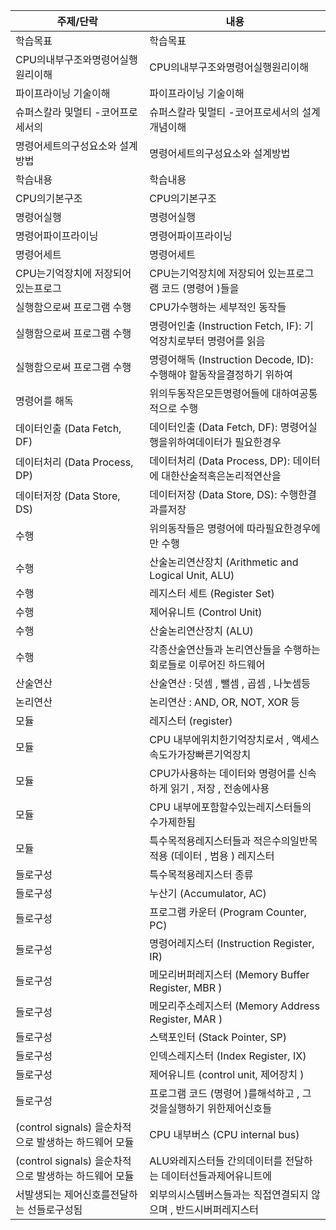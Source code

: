 주제/단락 | 내용
---|---
학습목표 | 학습목표
CPU의내부구조와명령어실행원리이해 | CPU의내부구조와명령어실행원리이해
파이프라이닝 기술이해 | 파이프라이닝 기술이해
슈퍼스칼라 및멀티 -코어프로세서의 | 슈퍼스칼라 및멀티 -코어프로세서의 설계개념이해
명령어세트의구성요소와 설계방법 | 명령어세트의구성요소와 설계방법
학습내용 | 학습내용
CPU의기본구조 | CPU의기본구조
명령어실행 | 명령어실행
명령어파이프라이닝 | 명령어파이프라이닝
명령어세트 | 명령어세트
CPU는기억장치에 저장되어 있는프로그 | CPU는기억장치에 저장되어 있는프로그램 코드 (명령어 )들을
실행함으로써 프로그램 수행 | CPU가수행하는 세부적인 동작들
실행함으로써 프로그램 수행 | 명령어인출 (Instruction Fetch, IF): 기억장치로부터 명령어를 읽음
실행함으로써 프로그램 수행 | 명령어해독 (Instruction Decode, ID): 수행해야 할동작을결정하기 위하여
명령어를 해독 | 위의두동작은모든명령어들에 대하여공통적으로 수행
데이터인출 (Data Fetch, DF) | 데이터인출 (Data Fetch, DF): 명령어실행을위하여데이터가 필요한경우
데이터처리 (Data Process, DP) | 데이터처리 (Data Process, DP): 데이터에 대한산술적혹은논리적연산을
데이터저장 (Data Store, DS) | 데이터저장 (Data Store, DS): 수행한결과를저장
수행 | 위의동작들은 명령어에 따라필요한경우에만 수행
수행 | 산술논리연산장치 (Arithmetic and Logical Unit, ALU)
수행 | 레지스터 세트 (Register Set)
수행 | 제어유니트 (Control Unit)
수행 | 산술논리연산장치 (ALU)
수행 | 각종산술연산들과 논리연산들을 수행하는 회로들로 이루어진 하드웨어
산술연산 | 산술연산 : 덧셈 , 뺄셈 , 곱셈 , 나눗셈등
논리연산 | 논리연산 : AND, OR, NOT, XOR 등
모듈 | 레지스터 (register)
모듈 | CPU 내부에위치한기억장치로서 , 액세스속도가가장빠른기억장치
모듈 | CPU가사용하는 데이터와 명령어를 신속하게 읽기 , 저장 , 전송에사용
모듈 | CPU 내부에포함할수있는레지스터들의 수가제한됨
모듈 | 특수목적용레지스터들과 적은수의일반목적용 (데이터 , 범용 ) 레지스터
들로구성 | 특수목적용레지스터 종류
들로구성 | 누산기 (Accumulator, AC)
들로구성 | 프로그램 카운터 (Program Counter, PC)
들로구성 | 명령어레지스터 (Instruction Register, IR)
들로구성 | 메모리버퍼레지스터 (Memory Buffer Register, MBR )
들로구성 | 메모리주소레지스터 (Memory Address Register, MAR )
들로구성 | 스택포인터 (Stack Pointer, SP)
들로구성 | 인덱스레지스터 (Index Register, IX)
들로구성 | 제어유니트 (control unit, 제어장치 )
들로구성 | 프로그램 코드 (명령어 )를해석하고 , 그것을실행하기 위한제어신호들
(control signals) 을순차적으로 발생하는 하드웨어 모듈 | CPU 내부버스 (CPU internal bus)
(control signals) 을순차적으로 발생하는 하드웨어 모듈 | ALU와레지스터들 간의데이터를 전달하는 데이터선들과제어유니트에
서발생되는 제어신호를전달하는 선들로구성됨 | 외부의시스템버스들과는 직접연결되지 않으며 , 반드시버퍼레지스터